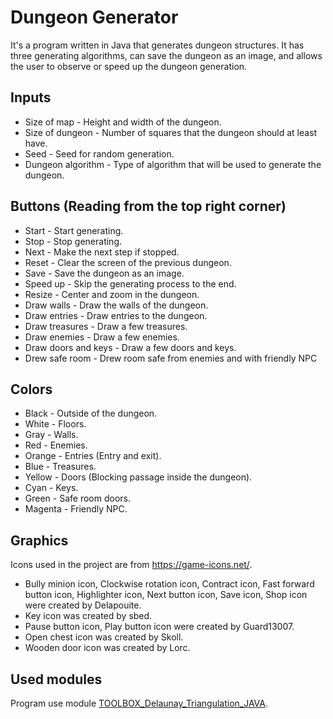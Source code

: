 # Dungeon Generator

It's a program written in Java that generates dungeon structures.
It has three generating algorithms, can save the dungeon as an image, and allows the user to observe or speed up the dungeon generation.

## Inputs
  - Size of map - Height and width of the dungeon.
  - Size of dungeon - Number of squares that the dungeon should at least have.
  - Seed - Seed for random generation.
  - Dungeon algorithm - Type of algorithm that will be used to generate the dungeon.

## Buttons (Reading from the top right corner)

  - Start - Start generating.
  - Stop - Stop generating.
  - Next - Make the next step if stopped.
  - Reset - Clear the screen of the previous dungeon.
  - Save - Save the dungeon as an image.
  - Speed up - Skip the generating process to the end.
  - Resize - Center and zoom in the dungeon.
  - Draw walls - Draw the walls of the dungeon.
  - Draw entries - Draw entries to the dungeon.
  - Draw treasures - Draw a few treasures.
  - Draw enemies - Draw a few enemies.
  - Draw doors and keys - Draw a few doors and keys.
  - Drew safe room - Drew room safe from enemies and with friendly NPC


## Colors
  - Black - Outside of the dungeon.
  - White - Floors.
  - Gray - Walls.
  - Red - Enemies.
  - Orange - Entries (Entry and exit).
  - Blue - Treasures.
  - Yellow - Doors (Blocking passage inside the dungeon).
  - Cyan - Keys.
  - Green - Safe room doors.
  - Magenta - Friendly NPC.

## Graphics
Icons used in the project are from https://game-icons.net/.
  - Bully minion icon, Clockwise rotation icon, Contract icon, Fast forward button icon, Highlighter icon, Next button icon, Save icon, Shop icon were created by Delapouite.
  - Key icon was created by sbed.
  - Pause button icon, Play button icon were created by Guard13007.
  - Open chest icon was created by Skoll.
  - Wooden door icon was created by Lorc.

## Used modules
Program use module [TOOLBOX_Delaunay_Triangulation_JAVA](https://github.com/wuga214/TOOLBOX_Delaunay_Triangulation_JAVA).